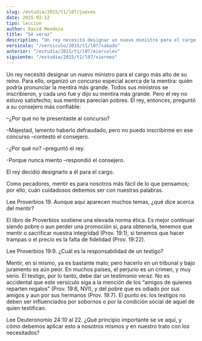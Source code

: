 ```yaml
---
slug: /estudia/2015/t1/l07/jueves
date: 2015-02-12
tipo: leccion
author: David Mendoza
title: "Sé veraz"
description: "Un rey necesitó designar un nuevo ministro para el cargo más alto de su reino. Para ello, organizó un concurso especial acerca de la mentira: quién podría pronunciar la mentira más grande. Todos sus ministros se inscribieron, y cada uno fue y dijo su mentira más grande."
versiculo: "/versiculo/2015/t1/l07/sabado"
anterior: "/estudia/2015/t1/l07/miercoles"
siguiente: "/estudia/2015/t1/l07/viernes"
---
```


Un rey necesitó designar un nuevo ministro para el cargo más alto de su reino. Para ello, organizó un concurso especial acerca de la mentira: quién podría pronunciar la mentira más grande. Todos sus ministros se inscribieron, y cada uno fue y dijo su mentira más grande. Pero el rey no estuvo satisfecho; sus mentiras parecían pobres. El rey, entonces, preguntó a su consejero más confiable:

–¿Por qué no te presentaste al concurso?

–Majestad, lamento haberlo defraudado, pero no puedo inscribirme en ese concurso –contestó el consejero.

 -¿Por qué no? –preguntó el rey.

 -Porque nunca miento –respondió el consejero.

El rey decidió designarlo a él para el cargo.

Como pecadores, mentir es para nosotros más fácil de lo que pensamos; por ello, cuán cuidadosos debemos ser con nuestras palabras.

Lee Proverbios 19. Aunque aquí aparecen muchos temas, ¿qué dice acerca del mentir?

El libro de Proverbios sostiene una elevada norma ética. Es mejor continuar siendo pobre o aun perder una promoción si, para obtenerla, tenemos que mentir o sacrificar nuestra integridad (Prov. 19:1), si tenemos que hacer trampas o el precio es la falta de fidelidad (Prov. 19:22).

Lee Proverbios 19:9. ¿Cuál es la responsabilidad de un testigo?

Mentir, en sí mismo, ya es bastante malo; pero hacerlo en un tribunal y bajo juramento es aún peor. En muchos países, el perjurio es un crimen, y muy serio. El testigo, por lo tanto, debe dar un testimonio veraz. No es accidental que este versículo siga a la mención de los “amigos de quienes reparten regalos” (Prov. 19:6, NVI), y del pobre que es odiado por sus amigos y aun por sus hermanos (Prov. 19:7). El punto es: los testigos no deben ser influenciados por sobornos o por la condición social de aquel de quien testifican.

Lee Deuteronomio 24:10 al 22. ¿Qué principio importante se ve aquí, y cómo debemos aplicar esto a nosotros mismos y en nuestro trato con los necesitados?
